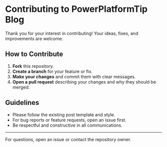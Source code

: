 # Contributing to PowerPlatformTip Blog

Thank you for your interest in contributing! Your ideas, fixes, and improvements are welcome.

## How to Contribute

1. **Fork** this repository.
2. **Create a branch** for your feature or fix.
3. **Make your changes** and commit them with clear messages.
4. **Open a pull request** describing your changes and why they should be merged.

## Guidelines
- Please follow the existing post template and style.
- For bug reports or feature requests, open an issue first.
- Be respectful and constructive in all communications.

---

For questions, open an issue or contact the repository owner.
